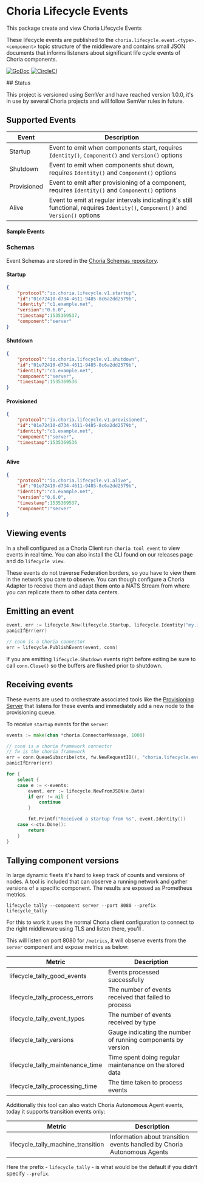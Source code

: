 # Choria Lifecycle Events

This package create and view Choria Lifecycle Events

These lifecycle events are published to the `choria.lifecycle.event.<type>.<component>` topic structure of the middleware and contains small JSON documents that informs listeners about significant life cycle events of Choria components.

[![GoDoc](https://godoc.org/github.com/choria-io/go-lifecycle?status.svg)](https://godoc.org/github.com/choria-io/go-lifecycle) [![CircleCI](https://circleci.com/gh/choria-io/go-lifecycle/tree/master.svg?style=svg)](https://circleci.com/gh/choria-io/go-lifecycle/tree/master)

## Status

This project is versioned using SemVer and have reached version 1.0.0, it's in use by several Choria projects and will follow SemVer rules in future.

## Supported Events

|Event|Description|
|-----|-----------|
|Startup|Event to emit when components start, requires `Identity()`, `Component()` and `Version()` options|
|Shutdown|Event to emit when components shut down, requires `Identity()` and `Component()` options|
|Provisioned|Event to emit after provisioning of a component, requires `Identity()` and `Component()` options|
|Alive|Event to emit at regular intervals indicating it's still functional, requires `Identity()`, `Component()` and `Version()` options|

#### Sample Events
### Schemas

Event Schemas are stored in the [Choria Schemas repository](https://github.com/choria-io/schemas/tree/master/choria/lifecycle).

#### Startup

```json
{
    "protocol":"io.choria.lifecycle.v1.startup",
    "id":"01e72410-d734-4611-9485-8c6a2dd2579b",
    "identity":"c1.example.net",
    "version":"0.6.0",
    "timestamp":1535369537,
    "component":"server"
}
```

#### Shutdown

```json
{
    "protocol":"io.choria.lifecycle.v1.shutdown",
    "id":"01e72410-d734-4611-9485-8c6a2dd2579b",
    "identity":"c1.example.net",
    "component":"server",
    "timestamp":1535369536
}
```

#### Provisioned

```json
{
    "protocol":"io.choria.lifecycle.v1.provisioned",
    "id":"01e72410-d734-4611-9485-8c6a2dd2579b",
    "identity":"c1.example.net",
    "component":"server",
    "timestamp":1535369536
}
```

#### Alive

```json
{
    "protocol":"io.choria.lifecycle.v1.alive",
    "id":"01e72410-d734-4611-9485-8c6a2dd2579b",
    "identity":"c1.example.net",
    "version":"0.6.0",
    "timestamp":1535369537,
    "component":"server"
}
```

## Viewing events

In a shell configured as a Choria Client run `choria tool event` to view events in real time. You can also install the CLI found on our releases page and do `lifecycle view`.

These events do not traverse Federation borders, so you have to view them in the network you care to observe.  You can though configure a Choria Adapter to receive them and adapt them onto a NATS Stream from where you can replicate them to other data centers.

## Emitting an event

```go
event, err := lifecycle.New(lifecycle.Startup, lifecycle.Identity("my.identity"), lifecycle.Component("my_app"), lifecycle.Version("0.0.1"))
panicIfErr(err)

// conn is a Choria connector
err = lifecycle.PublishEvent(event, conn)
```

If you are emitting `lifecycle.Shutdown` events right before exiting be sure to call `conn.Close()` so the buffers are flushed prior to shutdown.

## Receiving events

These events are used to orchestrate associated tools like the [Provisioning Server](https://github.com/choria-io/provisioning-agent) that listens for these events and immediately add a new node to the provisioning queue.

To receive `startup` events for the `server`:

```go
events := make(chan *choria.ConnectorMessage, 1000)

// conn is a choria framework connector
// fw is the choria framework
err = conn.QueueSubscribe(ctx, fw.NewRequestID(), "choria.lifecycle.event.startup.server", "", events)
panicIfError(err)

for {
    select {
    case e := <-events:
        event, err := lifecycle.NewFromJSON(e.Data)
        if err != nil {
            continue
        }

        fmt.Printf("Received a startup from %s", event.Identity())
    case <-ctx.Done():
        return
    }
}
```

## Tallying component versions

In large dynamic fleets it's hard to keep track of counts and versions of nodes. A tool is included that can observe a running network and gather versions of a specific component.  The results are exposed as Prometheus metrics.

```
lifecycle tally --component server --port 8080 --prefix lifecycle_tally
```

For this to work it uses the normal Choria client configuration to connect to the right middleware using TLS and listen there, you'll .

This will listen on port 8080 for `/metrics`, it will observe events from the `server` component and expose metrics as below:

|Metric|Description|
|------|-----------|
|lifecycle_tally_good_events|Events processed successfully|
|lifecycle_tally_process_errors|The number of events received that failed to process|
|lifecycle_tally_event_types|The number of events received by type|
|lifecycle_tally_versions|Gauge indicating the number of running components by version|
|lifecycle_tally_maintenance_time|Time spent doing regular maintenance on the stored data|
|lifecycle_tally_processing_time|The time taken to process events|

Additionally this tool can also watch Choria Autonomous Agent events, today it supports transition events only:

|Metric|Description|
|------|-----------|
|lifecycle_tally_machine_transition|Information about transition events handled by Choria Autonomous Agents|

Here the prefix - `lifecycle_tally` - is what would be the default if you didn't specify `--prefix`.